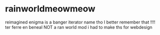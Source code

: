 # rainworldmeowmeow
reimagined enigma is a banger iterator name tho I better remember that !!!!
ter ferre en beneal
NOT a ran world mod i had to make ths for webdesign
